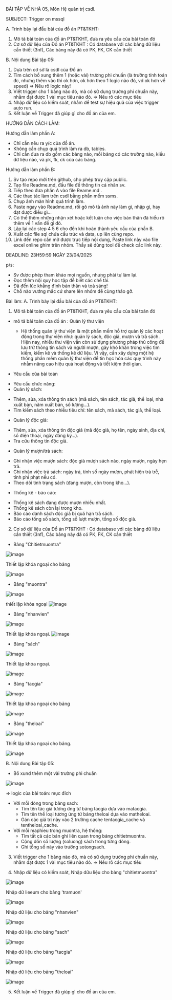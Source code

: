 BÀI TẬP VỀ NHÀ 05, Môn Hệ quản trị csdl.

SUBJECT: Trigger on mssql

A. Trình bày lại đầu bài của đồ án PT&TKHT:
1. Mô tả bài toán của đồ án PT&TKHT, 
   đưa ra yêu cầu của bài toán đó
2. Cơ sở dữ liệu của Đồ án PT&TKHT :
   Có database với các bảng dữ liệu cần thiết (3nf),
   Các bảng này đã có PK, FK, CK cần thiết
 
B. Nội dung Bài tập 05:
1. Dựa trên cơ sở là csdl của Đồ án
2. Tìm cách bổ xung thêm 1 (hoặc vài) trường phi chuẩn
   (là trường tính toán đc, nhưng thêm vào thì ok hơn,
    ok hơn theo 1 logic nào đó, vd ok hơn về speed)
   => Nêu rõ logic này!
3. Viết trigger cho 1 bảng nào đó, 
   mà có sử dụng trường phi chuẩn này,
   nhằm đạt được 1 vài mục tiêu nào đó.
   => Nêu rõ các mục tiêu 
4. Nhập dữ liệu có kiểm soát, 
   nhằm để test sự hiệu quả của việc trigger auto run.
5. Kết luận về Trigger đã giúp gì cho đồ án của em.

HƯỚNG DẪN CÁCH LÀM:

Hướng dẫn làm phần A: 
 - Chỉ cần nêu ra y/c của đồ án.
 - Không cần chụp quá trình làm ra db, tables.
 - Chỉ cần đưa ra db gồm các bảng nào,
   mỗi bảng có các trường nào, kiểu dữ liệu nào,
   và pk, fk, ck của các bảng.

Hướng dẫn làm phần B:
1. Sv tạo repo mới trên github, cho phép truy cập public.
2. Tạo file Readme.md, đầu file để thông tin cá nhân sv.
3. Tiếp theo đưa phần A vào file Reame.md .
3. Các thao tác làm trên csdl bằng phần mềm ssms.
4. Chụp ảnh màn hình quá trình làm.
5. Paste ngay vào Readme.md, 
   rồi gõ mô tả ảnh này làm gì, nhập gì, hay đạt được điều gì...
6. Có thể thêm những nhận xét hoặc kết luận
   cho việc bản thân đã hiểu rõ thêm về 1 vấn đề gì đó.
7. Lặp lại các step 4 5 6 cho đến khi hoàn thành yêu cầu của phần B.
8. Xuất các file sql chứa cấu trúc và data, up lên cùng repo.
9. Link đến repo cần mở được trực tiếp nội dung, 
   Paste link này vào file excel online ghim trên nhóm.
   Thầy sẽ dùng tool để check các link này.

DEADLINE: 23H59:59 NGÀY 23/04/2025

p/s:
 - Sv được phép tham khảo mọi nguồn, nhưng phải tự làm lại.
 - Đọc thêm nội quy học tập để biết các chế tài.
 - Đã đến lúc khẳng định bản thân và toả sáng!
 - Chỗ nào vướng mắc cứ share lên nhóm để cùng tháo gỡ.

Bài làm:
A. Trình bày lại đầu bài của đồ án PT&TKHT:
1. Mô tả bài toán của đồ án PT&TKHT, 
   đưa ra yêu cầu của bài toán đó
* mô tả bài toán cửa đồ án : Quản lý thư viện
  - Hệ thống quản lý thư viện là một phần mềm hỗ trợ quản lý các hoạt động trong thư viện như: quản lý sách, độc giả, mượn và trả sách. Hiện nay, nhiều thư viện vẫn còn sử dụng phương pháp thủ công để lưu trữ thông tin sách và người mượn, gây khó khăn trong việc tìm kiếm, kiểm kê và thống kê dữ liệu. Vì vậy, cần xây dựng một hệ thống phần mềm quản lý thư viện để tin học hóa các quy trình này nhằm nâng cao hiệu quả hoạt động và tiết kiệm thời gian.
    
* Yêu cầu của bài toán
- Yêu cầu chức năng:
- Quản lý sách:
+ Thêm, sửa, xóa thông tin sách (mã sách, tên sách, tác giả, thể loại, nhà xuất bản, năm xuất bản, số lượng…).
+ Tìm kiếm sách theo nhiều tiêu chí: tên sách, mã sách, tác giả, thể loại.
- Quản lý độc giả:
+ Thêm, sửa, xóa thông tin độc giả (mã độc giả, họ tên, ngày sinh, địa chỉ, số điện thoại, ngày đăng ký…).
+ Tra cứu thông tin độc giả.
- Quản lý mượn/trả sách:
+ Ghi nhận việc mượn sách: độc giả mượn sách nào, ngày mượn, ngày hẹn trả.
+ Ghi nhận việc trả sách: ngày trả, tính số ngày mượn, phát hiện trả trễ, tính phí phạt nếu có.
+ Theo dõi tình trạng sách (đang mượn, còn trong kho...).
- Thống kê - báo cáo:
+ Thống kê sách đang được mượn nhiều nhất.
+ Thống kê sách còn lại trong kho.
+ Báo cáo danh sách độc giả bị quá hạn trả sách.
+ Báo cáo tổng số sách, tổng số lượt mượn, tổng số độc giả.
  
2. Cơ sở dữ liệu của Đồ án PT&TKHT :
   Có database với các bảng dữ liệu cần thiết (3nf),
   Các bảng này đã có PK, FK, CK cần thiết

* Bảng "Chitietmuontra"

![image](https://github.com/user-attachments/assets/ea076fe3-8ca3-4203-a6e1-6d91c13b3f76)

Thiết lập khóa ngoại cho bảng

![image](https://github.com/user-attachments/assets/b366709b-5858-4da6-9362-11c921d334fa)

* Bảng "muontra"

![image](https://github.com/user-attachments/assets/5217f357-8335-4f95-a811-4ba761e5caf6)

thiết lập khóa ngoại
![image](https://github.com/user-attachments/assets/9f31f51f-8c84-45f8-8b27-ed32590f9721)
 
* Bảng "nhanvien"

![image](https://github.com/user-attachments/assets/1374ac55-aae2-4a9f-aa1e-59942f2a2232)

Thiết lập khóa ngoại.
![image](https://github.com/user-attachments/assets/6186789c-91b3-472a-be99-c7e3085c0849)

* Bảng "sách"

![image](https://github.com/user-attachments/assets/833c14de-1555-4f1b-a603-8585fa713f3c)

Thiết lập khóa ngoại.

![image](https://github.com/user-attachments/assets/95255d4c-21d2-4690-b46e-0d223de62cc3)
  
* Bảng "tacgia"

![image](https://github.com/user-attachments/assets/0748dd85-ce89-480b-a039-d6ed8a33ee6a)

Thiết lập khóa ngoại cho bảng

![image](https://github.com/user-attachments/assets/c377477a-b8e9-465d-86e3-68a6131749b3)

* Bảng "theloai"

![image](https://github.com/user-attachments/assets/3a4d7b12-c191-4e3c-9c08-84d09e094eb0)

Thiết lập khóa ngoại cho bảng.

![image](https://github.com/user-attachments/assets/1cf20b68-a2cf-4af2-98aa-bcf41b966658)

B. Nội dung Bài tập 05:
* Bổ xund thêm một vài trường phi chuẩn
   
![image](https://github.com/user-attachments/assets/ad6f81bd-0b48-405f-a98e-c718f642abee)

  => logic của bài toán:
  mục đích
  - Với mỗi dòng trong bảng sach:
    + Tìm tên tác giả tương ứng từ bảng tacgia dựa vào matacgia.
    + Tìm tên thể loại tương ứng từ bảng theloai dựa vào   matheloai.
    + Gán các giá trị này vào 2 trường cache tentacgia_cache và tentheloai_cache.
- Với mỗi maphieu trong muontra, hệ thống:
    + Tìm tất cả các bản ghi liên quan trong bảng chitietmuontra.
    + Cộng dồn số lượng (soluong) sách trong từng dòng.
    + Ghi tổng số này vào trường sotongsach.

3. Viết trigger cho 1 bảng nào đó, 
   mà có sử dụng trường phi chuẩn này,
   nhằm đạt được 1 vài mục tiêu nào đó.
   => Nêu rõ các mục tiêu 

4. Nhập dữ liệu có kiểm soát, 
   Nhập dữu liệu cho bảng "chitietmuontra"
   
![image](https://github.com/user-attachments/assets/66ec0c8f-b1cd-48c6-9009-e2c58bc09b86)

   Nhập dữ lieeum cho bảng 'tramuon'

![image](https://github.com/user-attachments/assets/f39f6b3c-9eb6-4944-9725-a3b9e1a9ad76)

   Nhập dữ liệu cho bảng "nhanvien"

![image](https://github.com/user-attachments/assets/eda93645-bccd-488a-9a78-cdb2bff0c789)

   Nhập dữ liệu cho bảng "sach"

![image](https://github.com/user-attachments/assets/3b7ca29b-5963-4158-af24-0df7207ad4a9)

   Nhập dữ liệu cho bảng "tacgia"

![image](https://github.com/user-attachments/assets/1c2f74ac-ea9a-4541-bb81-e62c25aa6fe0)

   Nhập dữ liệu cho bảng "theloai"

![image](https://github.com/user-attachments/assets/cb8da488-abc5-41e9-a4ff-4dcf4e6ffcd5)

5. Kết luận về Trigger đã giúp gì cho đồ án của em.

   
